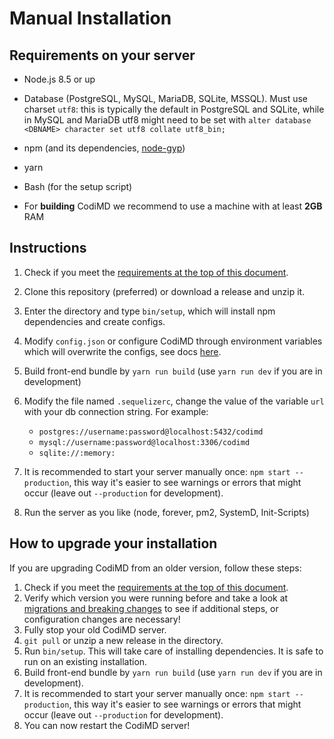# Manual Installation

## Requirements on your server

- Node.js 8.5 or up

- Database (PostgreSQL, MySQL, MariaDB, SQLite, MSSQL). Must use charset `utf8`: this is typically the
  default in PostgreSQL and SQLite, while in MySQL and MariaDB utf8 might need to be set with
  `alter database <DBNAME> character set utf8 collate utf8_bin;`

- npm (and its dependencies, [node-gyp](https://github.com/nodejs/node-gyp#installation))

- yarn

- Bash (for the setup script)

- For **building** CodiMD we recommend to use a machine with at least **2GB** RAM

## Instructions

1. Check if you meet the [requirements at the top of this document](#requirements-on-your-server).

2. Clone this repository (preferred) or download a release and unzip it.

3. Enter the directory and type `bin/setup`, which will install npm dependencies and create configs.

4. Modify `config.json` or configure CodiMD through environment variables which will
   overwrite the configs, see docs [here](https://github.com/codimd/server/blob/master/docs/configuration.md).

5. Build front-end bundle by `yarn run build` (use `yarn run dev` if you are in development)

6. Modify the file named `.sequelizerc`, change the value of the variable `url` with your db connection string. For example:
   - `postgres://username:password@localhost:5432/codimd`
   - `mysql://username:password@localhost:3306/codimd`
   - `sqlite://:memory:`

7. It is recommended to start your server manually once: `npm start --production`, this way it's easier to see warnings or errors that might occur (leave out `--production` for development).

8. Run the server as you like (node, forever, pm2, SystemD, Init-Scripts)

## How to upgrade your installation

If you are upgrading CodiMD from an older version, follow these steps:

1. Check if you meet the [requirements at the top of this document](#requirements-on-your-server).
2. Verify which version you were running before and take a look at [migrations and breaking changes](../guides/migrations-and-breaking-changes.md) to see if additional steps, or configuration changes are necessary!
3. Fully stop your old CodiMD server.
4. `git pull` or unzip a new release in the directory.
5. Run `bin/setup`. This will take care of installing dependencies. It is safe to run on an existing installation.
6. Build front-end bundle by `yarn run build` (use `yarn run dev` if you are in development).
7. It is recommended to start your server manually once: `npm start --production`, this way it's easier to see warnings or errors that might occur (leave out `--production` for development).
8. You can now restart the CodiMD server!
